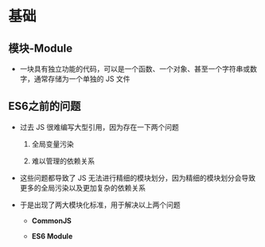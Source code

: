 # 基础

## 模块-Module

+ 一块具有独立功能的代码，可以是一个函数、一个对象、甚至一个字符串或数字，通常存储为一个单独的 JS 文件

## ES6之前的问题

+ 过去 JS 很难编写大型引用，因为存在一下两个问题

  1. 全局变量污染

  2. 难以管理的依赖关系

+ 这些问题都导致了 JS 无法进行精细的模块划分，因为精细的模块划分会导致更多的全局污染以及更加复杂的依赖关系

+ 于是出现了两大模块化标准，用于解决以上两个问题

  + **CommonJS**

  + **ES6 Module**

